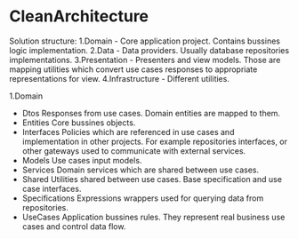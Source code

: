 # CleanArchitecture

Solution structure:
1.Domain - Core application project. Contains bussines logic implementation.
2.Data - Data providers. Usually database repositories implementations.
3.Presentation - Presenters and view models. Those are mapping utilities which convert use cases responses to appropriate representations for view.
4.Infrastructure - Different utilities.

1.Domain
- Dtos
	Responses from use cases. Domain entities are mapped to them.
- Entities
	Core bussines objects.
- Interfaces
	Policies which are referenced in use cases and implementation in other projects. For example repositories interfaces, or other gateways used to communicate with external services.
- Models
	Use cases input models.
- Services
	Domain services which are shared between use cases.
- Shared
	Utilities shared between use cases. Base specification and use case interfaces.
- Specifications
	Expressions wrappers used for querying data from repositories.
- UseCases
	Application bussines rules. They represent real business use cases and control data flow.

